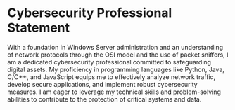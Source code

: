 # Cybersecurity Professional Statement
With a foundation in Windows Server administration and an understanding of network protocols through the OSI model and the use of packet sniffers, 
I am a dedicated cybersecurity professional committed to safeguarding digital assets. My proficiency in programming languages like Python, Java, C/C++, and JavaScript 
equips me to effectively analyze network traffic, develop secure applications, and implement robust cybersecurity measures. I am eager to leverage my technical skills 
and problem-solving abilities to contribute to the protection of critical systems and data.
